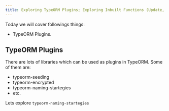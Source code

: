 ```yaml
---
title: Exploring TypeORM Plugins; Exploring Inbuilt Functions (Update, Delete, Find); with Rest API setup
---
```


Today we will cover followings things:

- TypeORM Plugins.

## TypeORM Plugins

There are lots of libraries which can be used as plugins in TypeORM. Some of them are:

- typeorm-seeding
- typeorm-encrypted
- typeorm-naming-startegies
- etc.

Lets explore `typeorm-naming-startegies`

